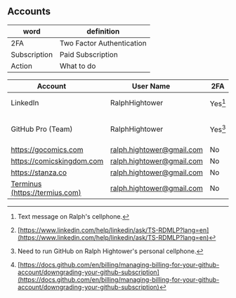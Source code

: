 ## Accounts

| word | definition |
|------|------------|
| 2FA | Two Factor Authentication |
| Subscription | Paid Subscription |
| Action | What to do |

| Account <image width='10%'> |   User Name <image width='10%'> | 2FA <image width='10%'>  | Subscription <image width='10%'> | Action <img width='50%'> |
|-------------|------------------------|-----------|------------------|-----------------------------------------------|
| LinkedIn   | RalphHightower         | Yes[^1]      | Yes | [Memorialize Account](https://www.linkedin.com/help/linkedin/ask/TS-RDMLP?lang=en)[^2]  |
| GitHub Pro (Team) | RalphHightower | Yes[^3] | Yes | [Downgrading your GitHub subscription](https://docs.github.com/en/billing/managing-billing-for-your-github-account/downgrading-your-github-subscription)[^4] | 
| https://gocomics.com | ralph.hightower@gmail.com | No | Yes | Cancel |
| https://comicskingdom.com | ralph.hightower@gmail.com | No | Yes | Cancel |
| https://stanza.co | ralph.hightower@gmail.com | No | Yes | Cancel |
| [Terminus \(https://termius.com)](https://termius.com/) | ralph.hightower@gmail.com | No | Yes | Cancel |
 
[^1]: Text message on Ralph's cellphone. 
[^2]: [https://www.linkedin.com/help/linkedin/ask/TS-RDMLP?lang=en](https://www.linkedin.com/help/linkedin/ask/TS-RDMLP?lang=en)
[^3]: Need to run GitHub on Ralph Hightower's personal cellphone.
[^4]: [https://docs.github.com/en/billing/managing-billing-for-your-github-account/downgrading-your-github-subscription](https://docs.github.com/en/billing/managing-billing-for-your-github-account/downgrading-your-github-subscription)
